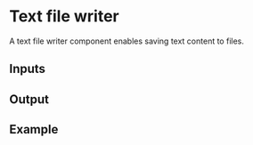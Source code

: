 <!--
Copyright © 2024 Lunarbase (https://lunarbase.ai/) <contact@lunarbase.ai>

SPDX-License-Identifier: GPL-3.0-or-later
-->

# Text file writer
A text file writer component enables saving text content to files.

## Inputs

## Output

## Example
